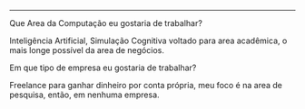 --------------------------------------
Que Area da Computação eu gostaria de trabalhar?

Inteligência Artificial, Simulação Cognitiva voltado para area acadêmica, o mais longe possível da area de negócios. 

Em que tipo de empresa eu gostaria de trabalhar?

Freelance para ganhar dinheiro por conta própria, meu foco é na area de pesquisa, então, em nenhuma empresa.
